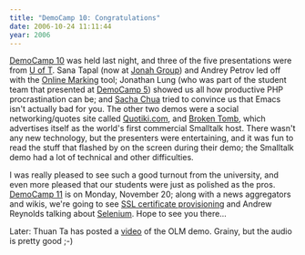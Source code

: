 ```yaml
---
title: "DemoCamp 10: Congratulations"
date: 2006-10-24 11:11:44
year: 2006
---
```

<a href="http://barcamp.pbwiki.com/DemoCampToronto10">DemoCamp 10</a> was held last night, and three of the five presentations were from <a href="http://www.utoronto.ca">U of T</a>.  Sana Tapal (now at <a href="http://www.jonahgroup.com">Jonah Group</a>) and Andrey Petrov led off with the <a href="https://stanley.cs.toronto.edu/olm-screencast.html">Online Marking</a> tool; Jonathan Lung (who was part of the student team that presented at <a href="http://barcamp.pbwiki.com/DemoCampToronto5">DemoCamp 5</a>) showed us all how productive PHP procrastination can be; and <a href="http://www.sachachua.com">Sacha Chua</a> tried to convince us that Emacs isn't actually bad for you.  The other two demos were a social networking/quotes site called <a href="http://www.quotiki.com">Quotiki.com</a>, and <a href="http://www.brokentomb.com">Broken Tomb</a>, which advertises itself as the world's first commercial Smalltalk host.  There wasn't any new technology, but the presenters were entertaining, and it was fun to read the stuff that flashed by on the screen during their demo; the Smalltalk demo had a lot of technical and other difficulties.

I was really pleased to see such a good turnout from the university, and even more pleased that our students were just as polished as the pros.  <a href="http://barcamp.pbwiki.com/DemoCampToronto11">DemoCamp 11</a> is on Monday, November 20; along with a news aggregators and wikis, we're going to see <a href="http://www.autossl.com">SSL certificate provisioning</a> and Andrew Reynolds talking about <a href="http://www.openqa.org/selenium/">Selenium</a>.  Hope to see you there…

Later: Thuan Ta has posted a <a href="http://video.google.ca/videoplay?docid=-5966231284681540071&hl=en-CA">video</a> of the OLM demo.  Grainy, but the audio is pretty good ;-)

